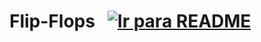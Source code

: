 # Flip-Flops &nbsp; [![Ir para README](https://img.shields.io/badge/Indice-Verde?style=for-the-badge)](../../README.md#indice)
